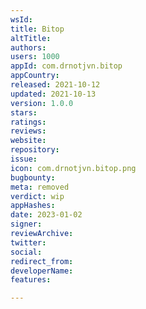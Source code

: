 ```yaml
---
wsId: 
title: Bitop
altTitle: 
authors: 
users: 1000
appId: com.drnotjvn.bitop
appCountry: 
released: 2021-10-12
updated: 2021-10-13
version: 1.0.0
stars: 
ratings: 
reviews: 
website: 
repository: 
issue: 
icon: com.drnotjvn.bitop.png
bugbounty: 
meta: removed
verdict: wip
appHashes: 
date: 2023-01-02
signer: 
reviewArchive: 
twitter: 
social: 
redirect_from: 
developerName: 
features: 

---
```


